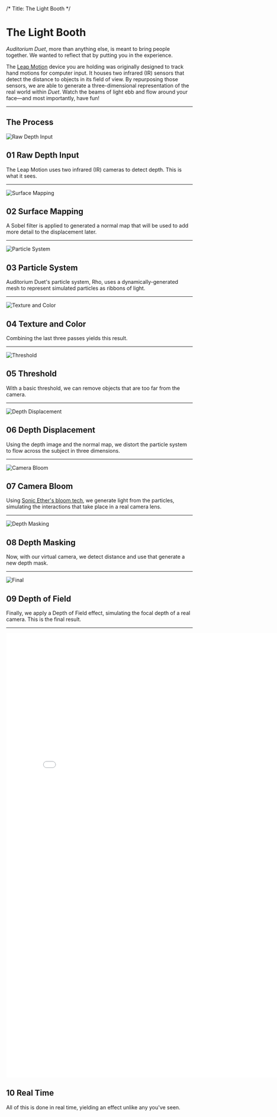 /*
Title: The Light Booth
*/

# The Light Booth
*Auditorium Duet*, more than anything else, is meant to bring people together. We wanted to reflect that by putting you in the experience.

The [Leap Motion] device you are holding was originally designed to track hand motions for computer input. It houses two infrared (IR) sensors that detect the distance to objects in its field of view. By repurposing those sensors, we are able to generate a three-dimensional representation of the real world within *Duet*. Watch the beams of light ebb and flow around your face—and most importantly, have fun!

*** 

## The Process

![Raw Depth Input](/content/images/process/01%20Raw%20Depth%20Input%20-%20scaled.png)
## 01 Raw Depth Input
The Leap Motion uses two infrared (IR) cameras to detect depth. This is what it sees.

***

![Surface Mapping](/content/images/process/02%20Surface%20Mapping%20-%20scaled.png)
## 02 Surface Mapping
A Sobel filter is applied to generated a normal map that will be used to add more detail to the displacement later.

***

![Particle System](/content/images/process/03%20Particle%20System.png)
## 03 Particle System
Auditorium Duet's particle system, Rho, uses a dynamically-generated mesh to represent simulated particles as ribbons of light.

***

![Texture and Color](/content/images/process/04%20Texture%20and%20Color.png)
## 04 Texture and Color
Combining the last three passes yields this result.

***

![Threshold](/content/images/process/05%20Threshold.png)
## 05 Threshold
With a basic threshold, we can remove objects that are too far from the camera.

***

![Depth Displacement](/content/images/process/06%20Depth%20Displacement.png)
## 06 Depth Displacement
Using the depth image and the normal map, we distort the particle system to flow across the subject in three dimensions.

***

![Camera Bloom](/content/images/process/07%20Camera%20Bloom.png)
## 07 Camera Bloom
Using [Sonic Ether's bloom tech][Sonic Ether], we generate light from the particles, simulating the interactions that take place in a real camera lens.

***

![Depth Masking](/content/images/process/08%20Depth%20Masking.png)
## 08 Depth Masking
Now, with our virtual camera, we detect distance and use that generate a new depth mask.

***

![Final](/content/images/process/10%20Final.png)
## 09 Depth of Field
Finally, we apply a Depth of Field effect, simulating the focal depth of a real camera. This is the final result.

***

<p>
<iframe src="//player.vimeo.com/video/143423100?autoplay=1&loop=1" width="800" height="1200" frameborder="0" webkitallowfullscreen mozallowfullscreen allowfullscreen></iframe>
</p>

## 10 Real Time
All of this is done in real time, yielding an effect unlike any you've seen.

[Leap Motion]: http://www.leapmotion.com/
[Sonic Ether]: https://www.assetstore.unity3d.com/en/#!/content/17324